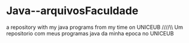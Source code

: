 # Java--arquivosFaculdade
a repository with my java programs from my time on UNICEUB
////\\\\
Um repositorio com meus programas java da minha epoca no UNICEUB
